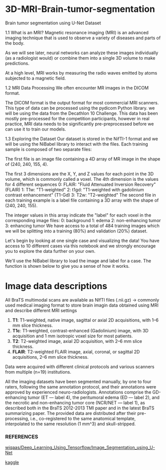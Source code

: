 # 3D-MRI-Brain-tumor-segmentation
Brain tumor segmentation using U-Net
Dataset

1.1 What is an MRI?
Magnetic resonance imaging (MRI) is an advanced imaging technique that is used to observe a variety of diseases and parts of the body.

As we will see later, neural networks can analyze these images individually (as a radiologist would) or combine them into a single 3D volume to make predictions.

At a high level, MRI works by measuring the radio waves emitted by atoms subjected to a magnetic field.

1.2 MRI Data Processing
We often encounter MR images in the DICOM format.

The DICOM format is the output format for most commercial MRI scanners. This type of data can be processed using the pydicom Python library.
we will be using the data from the Decathlon 10 Challenge. This data has been mostly pre-processed for the competition participants, however in real practice, MRI data needs to be significantly pre-preprocessed before we can use it to train our models.


1.3 Exploring the Dataset
Our dataset is stored in the NifTI-1 format and we will be using the NiBabel library to interact with the files. Each training sample is composed of two separate files:

The first file is an image file containing a 4D array of MR image in the shape of (240, 240, 155, 4).

The first 3 dimensions are the X, Y, and Z values for each point in the 3D volume, which is commonly called a voxel.
The 4th dimension is the values for 4 different sequences
0: FLAIR: "Fluid Attenuated Inversion Recovery" (FLAIR)
1: T1w: "T1-weighted"
2: t1gd: "T1-weighted with gadolinium contrast enhancement" (T1-Gd)
3: T2w: "T2-weighted"
The second file in each training example is a label file containing a 3D array with the shape of (240, 240, 155).

The integer values in this array indicate the "label" for each voxel in the corresponding image files:
0: background
1: edema
2: non-enhancing tumor
3: enhancing tumor
We have access to a total of 484 training images which we will be splitting into a training (80%) and validation (20%) dataset.

Let's begin by looking at one single case and visualizing the data! You have access to 10 different cases via this notebook and we strongly encourage you to explore the data further on your own.

We'll use the NiBabel library to load the image and label for a case. The function is shown below to give you a sense of how it works.




# Image data descriptions

All BraTS multimodal scans are available as  NIfTI files (.nii.gz) -> commonly used medical imaging format to store brain imagin data obtained using MRI and describe different MRI settings 
1. **T1**: T1-weighted, native image, sagittal or axial 2D acquisitions, with 1–6 mm slice thickness.
2. **T1c**: T1-weighted, contrast-enhanced (Gadolinium) image, with 3D acquisition and 1 mm isotropic voxel size for most patients.
3. **T2**: T2-weighted image, axial 2D acquisition, with 2–6 mm slice thickness.
4. **FLAIR**: T2-weighted FLAIR image, axial, coronal, or sagittal 2D acquisitions, 2–6 mm slice thickness.

Data were acquired with different clinical protocols and various scanners from multiple (n=19) institutions.

All the imaging datasets have been segmented manually, by one to four raters, following the same annotation protocol, and their annotations were approved by experienced neuro-radiologists. Annotations comprise the GD-enhancing tumor (ET — label 4), the peritumoral edema (ED — label 2), and the necrotic and non-enhancing tumor core (NCR/NET — label 1), as described both in the BraTS 2012-2013 TMI paper and in the latest BraTS summarizing paper. The provided data are distributed after their pre-processing, i.e., co-registered to the same anatomical template, interpolated to the same resolution (1 mm^3) and skull-stripped.


### REFERENCES
[wiqaas/Deep_Learning_Using_Tensorflow/Image_Segmentation_using_U-Net](https://github.com/wiqaaas/youtube/blob/master/Deep_Learning_Using_Tensorflow/Image_Segmentation_using_U-Net/Image%20Segmentation%20using%20U-Net%20for%20MRI%20(3D%20Images).ipynb)

[kaggle](https://www.kaggle.com/code/rastislav/3d-mri-brain-tumor-segmentation-u-net#Load-data)
